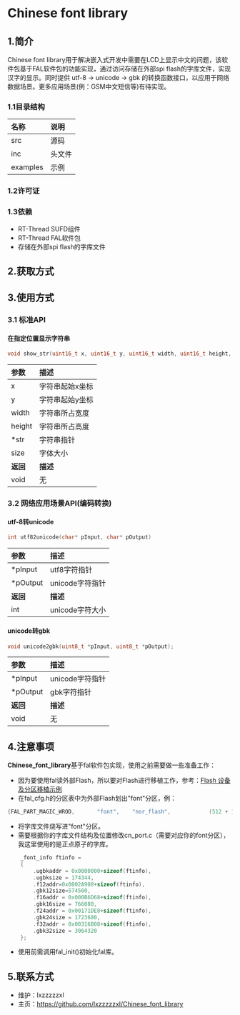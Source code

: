 # Chinese font library
## 1.简介
Chinese font library用于解决嵌入式开发中需要在LCD上显示中文的问题，该软件包基于FAL软件包的功能实现，通过访问存储在外部spi flash的字库文件，实现汉字的显示。同时提供 utf-8 -> unicode -> gbk 的转换函数接口，以应用于网络数据场景。更多应用场景(例：GSM中文短信等)有待实现。
### 1.1目录结构
名称 | 说明   
:----------|:----------
src | 源码 
inc | 头文件 
examples | 示例 

### 1.2许可证

### 1.3依赖
* RT-Thread SUFD组件
* RT-Thread FAL软件包
* 存储在外部spi flash的字库文件
## 2.获取方式

## 3.使用方式
### 3.1 标准API
#### 在指定位置显示字符串
```c
void show_str(uint16_t x, uint16_t y, uint16_t width, uint16_t height, uint8_t *str, uint8_t size);
```
参数 | 描述   
:----------|:----------
x | 字符串起始x坐标
y | 字符串起始y坐标 
width | 字符串所占宽度 
height | 字符串所占高度 
*str | 字符串指针
size | 字体大小
**返回** | **描述**   
void | 无

### 3.2 网络应用场景API(编码转换)
#### utf-8转unicode
```c
int utf82unicode(char* pInput, char* pOutput)
```
参数 | 描述   
:----------|:----------
*pInput | utf8字符指针
*pOutput | unicode字符指针 
**返回** | **描述**   
int | unicode字符大小

#### unicode转gbk
```c
void unicode2gbk(uint8_t *pInput, uint8_t *pOutput);
```
参数 | 描述   
:----------|:----------
*pInput | unicode字符指针
*pOutput | gbk字符指针 
**返回** | **描述**   
void | 无

## 4.注意事项
**Chinese_font_library**基于fal软件包实现，使用之前需要做一些准备工作：
* 因为要使用fal读外部Flash，所以要对Flash进行移植工作，参考：[Flash 设备及分区移植示例](https://github.com/RT-Thread-packages/fal/blob/master/samples/porting/README.md)
* 在fal_cfg.h的分区表中为外部Flash划出"font"分区，例：
```c
{FAL_PART_MAGIC_WROD,       "font",    "nor_flash",            (512 + 1024 + 512) * 1024,  7 * 1024 * 1024, 0}
```
* 将字库文件烧写进"font"分区。
* 需要根据你的字库文件结构及位置修改cn_port.c（需要对应你的font分区），我这里使用的是正点原子的字库。
```c
    _font_info ftinfo =
    {
        .ugbkaddr = 0x0000000+sizeof(ftinfo),
        .ugbksize = 174344,
        .f12addr=0x0002A908+sizeof(ftinfo),
        .gbk12size=574560,
        .f16addr = 0x000B6D68+sizeof(ftinfo),
        .gbk16size = 766080,
        .f24addr = 0x00171DE8+sizeof(ftinfo),
        .gbk24size = 1723680,
        .f32addr = 0x00316B08+sizeof(ftinfo),
        .gbk32size = 3064320
    };
```
* 使用前需调用fal_init()初始化fal库。
## 5.联系方式
* 维护：lxzzzzzxl
* 主页：https://github.com/lxzzzzzxl/Chinese_font_library